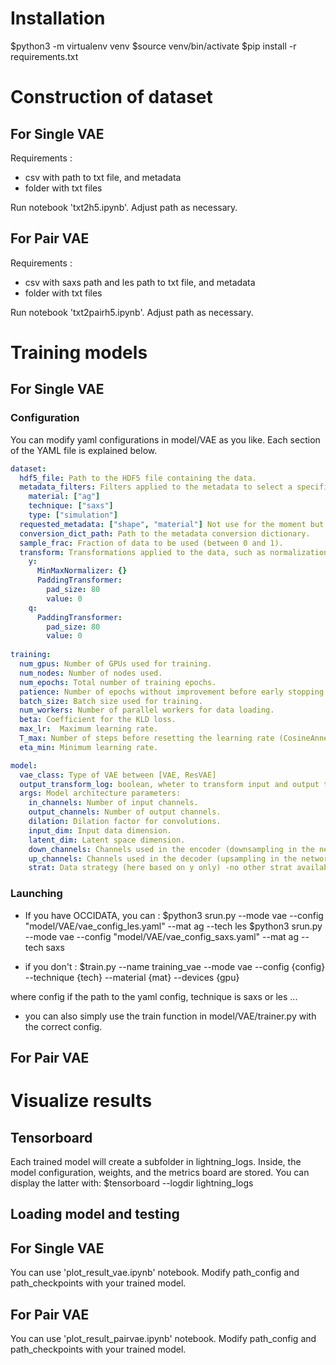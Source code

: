 # Installation

$python3 -m virtualenv venv
$source venv/bin/activate
$pip install -r requirements.txt

# Construction of dataset

## For Single VAE

Requirements : 
- csv with path to txt file, and metadata
- folder with txt files
  
Run notebook 'txt2h5.ipynb'. Adjust path as necessary.

## For Pair VAE

Requirements : 
- csv with saxs path and les path to txt file, and metadata
- folder with txt files
  
Run notebook 'txt2pairh5.ipynb'. Adjust path as necessary.


# Training models

## For Single VAE

### Configuration

You can modify yaml configurations in model/VAE as you like.
Each section of the YAML file is explained below.

```yaml
dataset:
  hdf5_file: Path to the HDF5 file containing the data.
  metadata_filters: Filters applied to the metadata to select a specific subset of the data.
    material: ["ag"]
    technique: ["saxs"]
    type: ["simulation"]
  requested_metadata: ["shape", "material"] Not use for the moment but for inference plotting
  conversion_dict_path: Path to the metadata conversion dictionary.
  sample_frac: Fraction of data to be used (between 0 and 1).
  transform: Transformations applied to the data, such as normalization and padding.
    y:
      MinMaxNormalizer: {} 
      PaddingTransformer:
        pad_size: 80
        value: 0
    q:
      PaddingTransformer:
        pad_size: 80
        value: 0
        
training:
  num_gpus: Number of GPUs used for training.
  num_nodes: Number of nodes used.
  num_epochs: Total number of training epochs.
  patience: Number of epochs without improvement before early stopping.
  batch_size: Batch size used for training.
  num_workers: Number of parallel workers for data loading.
  beta: Coefficient for the KLD loss.
  max_lr:  Maximum learning rate.
  T_max: Number of steps before resetting the learning rate (CosineAnnealingLR).
  eta_min: Minimum learning rate.

model:
  vae_class: Type of VAE between [VAE, ResVAE]
  output_transform_log: boolean, wheter to transform input and output to log before MSE (used for SAXS)
  args: Model architecture parameters:
    in_channels: Number of input channels.
    output_channels: Number of output channels.
    dilation: Dilation factor for convolutions.
    input_dim: Input data dimension.
    latent_dim: Latent space dimension.
    down_channels: Channels used in the encoder (downsampling in the network).
    up_channels: Channels used in the decoder (upsampling in the network).
    strat: Data strategy (here based on y only) -no other strat available for the moment.  
```
    
### Launching

- If you have OCCIDATA, you can : 
$python3 srun.py --mode vae --config "model/VAE/vae_config_les.yaml" --mat ag --tech les
$python3 srun.py --mode vae --config "model/VAE/vae_config_saxs.yaml" --mat ag --tech saxs

- if you don't :
$train.py --name training_vae --mode vae --config {config} --technique {tech} --material {mat} --devices {gpu}

where config if the path to the yaml config, technique is saxs or les ...

- you can also simply use the train function in model/VAE/trainer.py with the correct config.
  
  
## For Pair VAE





# Visualize results

## Tensorboard

Each trained model will create a subfolder in lightning_logs.
Inside, the model configuration, weights, and the metrics board are stored.
You can display the latter with:
$tensorboard --logdir lightning_logs

## Loading model and testing

## For Single VAE

You can use 'plot_result_vae.ipynb' notebook. Modify path_config and path_checkpoints with your trained model.

## For Pair VAE

You can use 'plot_result_pairvae.ipynb' notebook. Modify path_config and path_checkpoints with your trained model.

